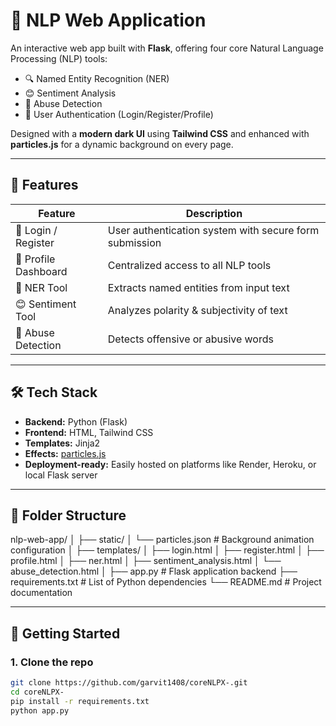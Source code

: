 # 🧠 NLP Web Application

An interactive web app built with **Flask**, offering four core Natural Language Processing (NLP) tools:
- 🔍 Named Entity Recognition (NER)
- 😊 Sentiment Analysis
- 🚫 Abuse Detection
- 🔐 User Authentication (Login/Register/Profile)

Designed with a **modern dark UI** using **Tailwind CSS** and enhanced with **particles.js** for a dynamic background on every page.

---

## 🌟 Features

| Feature               | Description                                              |
|-----------------------|----------------------------------------------------------|
| 👤 Login / Register    | User authentication system with secure form submission  |
| 🧭 Profile Dashboard   | Centralized access to all NLP tools                      |
| 📍 NER Tool            | Extracts named entities from input text                 |
| 😊 Sentiment Tool      | Analyzes polarity & subjectivity of text                |
| 🚫 Abuse Detection     | Detects offensive or abusive words                      |

---

## 🛠 Tech Stack

- **Backend:** Python (Flask)
- **Frontend:** HTML, Tailwind CSS
- **Templates:** Jinja2
- **Effects:** [particles.js](https://vincentgarreau.com/particles.js/)
- **Deployment-ready:** Easily hosted on platforms like Render, Heroku, or local Flask server

---

## 📁 Folder Structure
nlp-web-app/
│
├── static/
│   └── particles.json              # Background animation configuration
│
├── templates/
│   ├── login.html
│   ├── register.html
│   ├── profile.html
│   ├── ner.html
│   ├── sentiment_analysis.html
│   └── abuse_detection.html
│
├── app.py                          # Flask application backend
├── requirements.txt                # List of Python dependencies
└── README.md                       # Project documentation

---

## 🚀 Getting Started

### 1. Clone the repo

```bash
git clone https://github.com/garvit1408/coreNLPX-.git
cd coreNLPX-
pip install -r requirements.txt
python app.py
```
